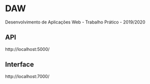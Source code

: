 # DAW
Desenvolvimento de Aplicações Web - Trabalho Prático - 2019/2020

## API
http://localhost:5000/

## Interface
http://localhost:7000/
